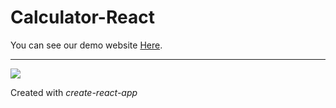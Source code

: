 # Calculator-React
You can see our demo website [Here](https://main--phenomenal-belekoy-c0e7e4.netlify.app/).
<hr/>
<img src="https://images.unsplash.com/photo-1628935687655-8530bb7211bc?ixlib=rb-4.0.3&ixid=MnwxMjA3fDB8MHxzZWFyY2h8MTh8fGNhbGN1bGF0b3J8ZW58MHx8MHx8&auto=format&fit=crop&w=500&q=60" />

Created with *create-react-app*
